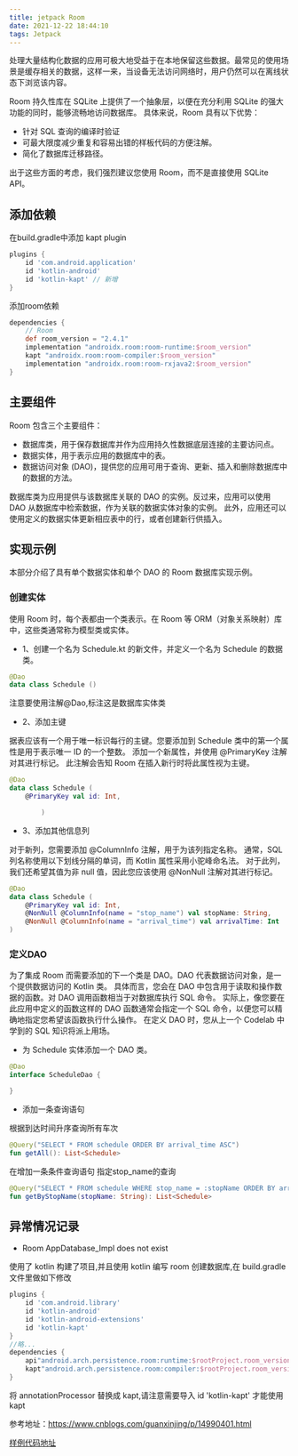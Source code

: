 ```yaml
---
title: jetpack Room
date: 2021-12-22 18:44:10
tags: Jetpack
---
```



处理大量结构化数据的应用可极大地受益于在本地保留这些数据。最常见的使用场景是缓存相关的数据，这样一来，当设备无法访问网络时，用户仍然可以在离线状态下浏览该内容。

Room 持久性库在 SQLite 上提供了一个抽象层，以便在充分利用 SQLite 的强大功能的同时，能够流畅地访问数据库。
具体来说，Room 具有以下优势：

* 针对 SQL 查询的编译时验证
* 可最大限度减少重复和容易出错的样板代码的方便注解。
* 简化了数据库迁移路径。

出于这些方面的考虑，我们强烈建议您使用 Room，而不是直接使用 SQLite API。


## 添加依赖

在build.gradle中添加 kapt plugin
```groovy
plugins {
    id 'com.android.application'
    id 'kotlin-android'
    id 'kotlin-kapt' // 新增
}
```

添加room依赖

```groovy
dependencies {
    // Room
    def room_version = "2.4.1"
    implementation "androidx.room:room-runtime:$room_version"
    kapt "androidx.room:room-compiler:$room_version"
    implementation "androidx.room:room-rxjava2:$room_version"
}

```
## 主要组件


Room 包含三个主要组件：

* 数据库类，用于保存数据库并作为应用持久性数据底层连接的主要访问点。
* 数据实体，用于表示应用的数据库中的表。
* 数据访问对象 (DAO)，提供您的应用可用于查询、更新、插入和删除数据库中的数据的方法。

数据库类为应用提供与该数据库关联的 DAO 的实例。反过来，应用可以使用 DAO 从数据库中检索数据，作为关联的数据实体对象的实例。
此外，应用还可以使用定义的数据实体更新相应表中的行，或者创建新行供插入。


## 实现示例
本部分介绍了具有单个数据实体和单个 DAO 的 Room 数据库实现示例。

### 创建实体

使用 Room 时，每个表都由一个类表示。在 Room 等 ORM（对象关系映射）库中，这些类通常称为模型类或实体。

* 1、创建一个名为 Schedule.kt 的新文件，并定义一个名为 Schedule 的数据类。
```kotlin
@Dao
data class Schedule ()
```
注意要使用注解@Dao,标注这是数据库实体类

* 2、添加主键

据表应该有一个用于唯一标识每行的主键。您要添加到 Schedule 类中的第一个属性是用于表示唯一 ID 的一个整数。
添加一个新属性，并使用 @PrimaryKey 注解对其进行标记。
此注解会告知 Room 在插入新行时将此属性视为主键。

```kotlin
@Dao
data class Schedule (
    @PrimaryKey val id: Int,

        )
```

* 3、添加其他信息列

对于新列，您需要添加 @ColumnInfo 注解，用于为该列指定名称。
通常，SQL 列名称使用以下划线分隔的单词，而 Kotlin 属性采用小驼峰命名法。
对于此列，我们还希望其值为非 null 值，因此您应该使用 @NonNull 注解对其进行标记。

```kotlin
@Dao
data class Schedule (
    @PrimaryKey val id: Int,
    @NonNull @ColumnInfo(name = "stop_name") val stopName: String,
    @NonNull @ColumnInfo(name = "arrival_time") val arrivalTime: Int
)
```


### 定义DAO

为了集成 Room 而需要添加的下一个类是 DAO。DAO 代表数据访问对象，是一个提供数据访问的 Kotlin 类。
具体而言，您会在 DAO 中包含用于读取和操作数据的函数。对 DAO 调用函数相当于对数据库执行 SQL 命令。
实际上，像您要在此应用中定义的函数这样的 DAO 函数通常会指定一个 SQL 命令，以便您可以精确地指定您希望该函数执行什么操作。
在定义 DAO 时，您从上一个 Codelab 中学到的 SQL 知识将派上用场。

* 为 Schedule 实体添加一个 DAO 类。

```kotlin
@Dao
interface ScheduleDao {

}
```

* 添加一条查询语句

根据到达时间升序查询所有车次

```kotlin
@Query("SELECT * FROM schedule ORDER BY arrival_time ASC")
fun getAll(): List<Schedule>
```

在增加一条条件查询语句
指定stop_name的查询

```kotlin
@Query("SELECT * FROM schedule WHERE stop_name = :stopName ORDER BY arrival_time ASC")
fun getByStopName(stopName: String): List<Schedule>
```

## 异常情况记录

- Room AppDatabase_Impl does not exist

使用了 kotlin 构建了项目,并且使用 kotlin 编写 room 创建数据库,在 build.gradle 文件里做如下修改

```groovy
plugins {
    id 'com.android.library'
    id 'kotlin-android'
    id 'kotlin-android-extensions'
    id 'kotlin-kapt'
}
//略...
dependencies {
    api"android.arch.persistence.room:runtime:$rootProject.room_version"
    kapt"android.arch.persistence.room:compiler:$rootProject.room_version"
}
```

将 annotationProcessor 替换成 kapt,请注意需要导入 id 'kotlin-kapt' 才能使用 kapt

参考地址：https://www.cnblogs.com/guanxinjing/p/14990401.html


[样例代码地址](https://github.com/wangchongwei/JetpackLearn/tree/master/app/src/main/java/com/justin/jetpacklearn/Room)